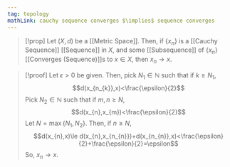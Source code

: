 ```yaml
---
tag: topology
mathLink: cauchy sequence converges $\implies$ sequence converges
---
```

>[!prop]
>Let $(X,d)$ be a [[Metric Space]]. Then, if $\{x_{n}\}$ is a [[Cauchy Sequence]] [[Sequence]] in $X$, and some [[Subsequence]] of $\{x_{n}\}$ [[Converges (Sequence)]]s to $x\in X$, then $x_{n}\rightarrow x$.

>[!proof]
>Let $\epsilon>0$ be given. Then, pick $N_{1}\in \mathbb{N}$ such that if $k\ge N_{1}$, 
>$$d(x_{n_{k}},x)<\frac{\epsilon}{2}$$
>Pick $N_{2}\in \mathbb{N}$ such that if $m,n\ge N$,
>$$d(x_{n},x_{m})<\frac{\epsilon}{2}$$
>Let $N=\max\{N_{1},N_{2}\}$. Then, if $n\ge N$,
>$$d(x_{n},x)\le d(x_{n},x_{n_{n}})+d(x_{n_{n}},x)<\frac{\epsilon}{2}+\frac{\epsilon}{2}=\epsilon$$
>So, $x_{n}\rightarrow x$.
>
